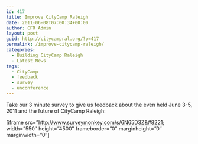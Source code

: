 ```yaml
---
id: 417
title: Improve CityCamp Raleigh
date: 2011-06-08T07:00:34+00:00
author: CFR Admin
layout: post
guid: http://citycampral.org/?p=417
permalink: /improve-citycamp-raleigh/
categories:
  - Building CityCamp Raleigh
  - Latest News
tags:
  - CityCamp
  - feedback
  - survey
  - unconference
---
```

Take our 3 minute survey to give us feedback about the even held June 3-5, 2011 and the future of CityCamp Raleigh:<!--more-->

[iframe src=&#8221;http://www.surveymonkey.com/s/6N65D3Z&#8221; width=&#8221;550&#8243; height=&#8221;4500&#8243; frameborder=&#8221;0&#8243; marginheight=&#8221;0&#8243; marginwidth=&#8221;0&#8243;]

&nbsp;